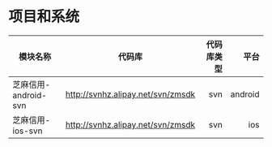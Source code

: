 # 项目和系统

| 模块名称 | 代码库 | 代码库类型 | 平台 |
| -----|:----:| ----:| ----:|
| 芝麻信用-android-svn| http://svnhz.alipay.net/svn/zmsdk| svn    |android    |
| 芝麻信用-ios-svn    | http://svnhz.alipay.net/svn/zmsdk| svn    |ios        |





